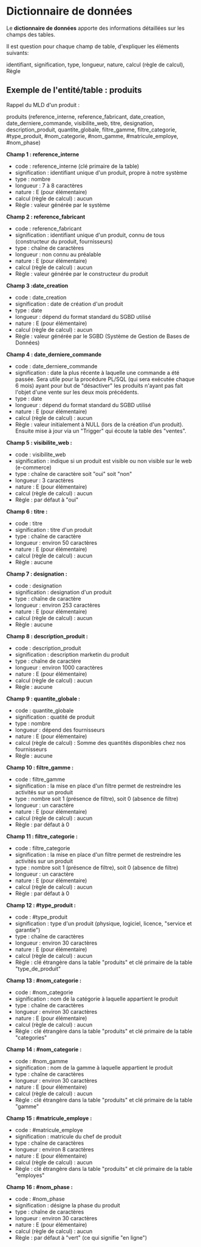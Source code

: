 # Dictionnaire de données

Le __dictionnaire de données__ apporte des informations détaillées sur les champs des tables.

Il est question pour chaque champ de table, d'expliquer les éléments suivants:

identifiant, signification, type, longueur, nature, calcul (règle de calcul), Règle

## Exemple de l'entité/table : produits

Rappel du MLD d'un produit :

produits (reference_interne, reference_fabricant, date_creation, date_derniere_commande, visibilite_web, titre, designation, description_produit, quantite_globale, filtre_gamme, filtre_categorie, #type_produit, #nom_categorie, #nom_gamme, #matricule_employe, #nom_phase)

__Champ 1 : reference_interne__

- code : reference_interne (clé primaire de la table)
- signification : identifiant unique d'un produit, propre à notre système
- type : nombre
- longueur : 7 à 8 caractères
- nature : E (pour élémentaire)
- calcul (règle de calcul) : aucun
- Règle : valeur générée par le système

__Champ 2 : reference_fabricant__

- code : reference_fabricant
- signification : identifiant unique d'un produit, connu de tous (constructeur du produit, fournisseurs)
- type : chaîne de caractères
- longueur : non connu au préalable
- nature : E (pour élémentaire)
- calcul (règle de calcul) : aucun
- Règle : valeur générée par le constructeur du produit

__Champ 3 :date_creation__

- code : date_creation
- signification : date de création d'un produit
- type : date
- longueur : dépend du format standard du SGBD utilisé
- nature : E (pour élémentaire)
- calcul (règle de calcul) : aucun
- Règle : valeur générée par le SGBD (Système de Gestion de Bases de Données)

__Champ 4 : date_derniere_commande__

- code : date_derniere_commande
- signification : date la plus récente à laquelle une commande a été passée. Sera utile pour la procédure PL/SQL (qui sera exécutée chaque 6 mois) ayant pour but de "désactiver" les produits n'ayant pas fait l'objet d'une vente sur les deux mois précédents.
- type : date
- longueur : dépend du format standard du SGBD utilisé
- nature : E (pour élémentaire)
- calcul (règle de calcul) : aucun 
- Règle : valeur initialement à NULL (lors de la création d'un produit). Ensuite mise à jour via un "Trigger" qui écoute la table des "ventes".

__Champ 5 : visibilite_web :__

- code : visibilite_web
- signification : indique si un produit est visible ou non visible sur le web (e-commerce)
- type : chaîne de caractère soit "oui" soit "non"
- longueur : 3 caractères
- nature : E (pour élémentaire)
- calcul (règle de calcul) : aucun
- Règle : par défaut à "oui"

__Champ 6 : titre :__

- code : titre
- signification : titre d'un produit
- type : chaîne de caractère
- longueur : environ 50 caractères
- nature : E (pour élémentaire)
- calcul (règle de calcul) : aucun
- Règle : aucune

__Champ 7 : designation :__

- code : designation
- signification : designation d'un produit
- type : chaîne de caractère
- longueur : environ 253 caractères
- nature : E (pour élémentaire)
- calcul (règle de calcul) : aucun
- Règle : aucune

 __Champ 8 : description_produit :__

- code : description_produit
- signification : description marketin du produit
- type : chaîne de caractère
- longueur : environ 1000 caractères
- nature : E (pour élémentaire)
- calcul (règle de calcul) : aucun
- Règle : aucune

 __Champ 9 : quantite_globale :__

- code : quantite_globale
- signification : quatité de produit
- type : nombre
- longueur : dépend des fournisseurs
- nature : E (pour élémentaire)
- calcul (règle de calcul) : Somme des quantités disponibles chez nos fournisseurs
- Règle : aucune

__Champ 10 : filtre_gamme :__

- code : filtre_gamme
- signification : la mise en place d'un filtre permet de restreindre les activités sur un produit
- type : nombre soit 1 (présence de filtre), soit 0 (absence de filtre)
- longueur : un caractère
- nature : E (pour élémentaire)
- calcul (règle de calcul) : aucun
- Règle : par défaut à 0

__Champ 11 : filtre_categorie :__

- code : filtre_categorie
- signification : la mise en place d'un filtre permet de restreindre les activités sur un produit
- type : nombre soit 1 (présence de filtre), soit 0 (absence de filtre)
- longueur : un caractère
- nature : E (pour élémentaire)
- calcul (règle de calcul) : aucun
- Règle : par défaut à 0

__Champ 12 : #type_produit :__

- code : #type_produit
- signification : type d'un produit (physique, logiciel, licence, "service et garantie")
- type : chaîne de caractères
- longueur : environ 30 caractères
- nature : E (pour élémentaire)
- calcul (règle de calcul) : aucun
- Règle : clé étrangère dans la table "produits" et clé primaire de la table "type_de_produit"

__Champ 13 : #nom_categorie :__

- code : #nom_categorie
- signification : nom de la catégorie à laquelle appartient le produit
- type : chaîne de caractères
- longueur : environ 30 caractères
- nature : E (pour élémentaire)
- calcul (règle de calcul) : aucun
- Règle : clé étrangère dans la table "produits" et clé primaire de la table "categories"

__Champ 14 : #nom_categorie :__

- code : #nom_gamme
- signification : nom de la gamme à laquelle appartient le produit
- type : chaîne de caractères
- longueur : environ 30 caractères
- nature : E (pour élémentaire)
- calcul (règle de calcul) : aucun
- Règle : clé étrangère dans la table "produits" et clé primaire de la table "gamme"

__Champ 15 : #matricule_employe :__

- code : #matricule_employe
- signification : matricule du chef de produit
- type : chaîne de caractères
- longueur : environ 8 caractères
- nature : E (pour élémentaire)
- calcul (règle de calcul) : aucun
- Règle : clé étrangère dans la table "produits" et clé primaire de la table "employes"

__Champ 16 : #nom_phase :__

- code : #nom_phase
- signification : désigne la phase du produit
- type : chaîne de caractères
- longueur : environ 30 caractères
- nature : E (pour élémentaire)
- calcul (règle de calcul) : aucun
- Règle : par défaut à "vert" (ce qui signifie "en ligne")



